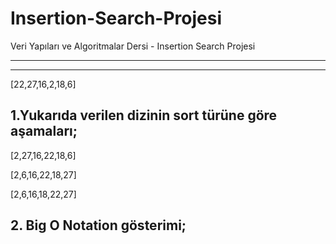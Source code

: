 # Insertion-Search-Projesi

Veri Yapıları ve Algoritmalar Dersi - Insertion Search Projesi

---

---

[22,27,16,2,18,6]

## 1.Yukarıda verilen dizinin sort türüne göre aşamaları;

[2,27,16,22,18,6]

[2,6,16,22,18,27]

[2,6,16,18,22,27]

## 2. Big O Notation gösterimi;
